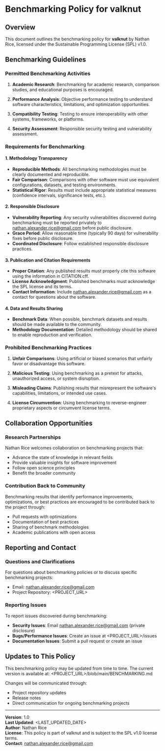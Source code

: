 # Benchmarking Policy for valknut

## Overview

This document outlines the benchmarking policy for **valknut** by Nathan Rice, licensed under the Sustainable Programming License (SPL) v1.0.

## Benchmarking Guidelines

### Permitted Benchmarking Activities

1. **Academic Research**: Benchmarking for academic research, comparison studies, and educational purposes is encouraged.

2. **Performance Analysis**: Objective performance testing to understand software characteristics, limitations, and optimization opportunities.

3. **Compatibility Testing**: Testing to ensure interoperability with other systems, frameworks, or platforms.

4. **Security Assessment**: Responsible security testing and vulnerability assessment.

### Requirements for Benchmarking

#### 1. Methodology Transparency
- **Reproducible Methods**: All benchmarking methodologies must be clearly documented and reproducible.
- **Fair Comparison**: Comparisons with other software must use equivalent configurations, datasets, and testing environments.
- **Statistical Rigor**: Results must include appropriate statistical measures (confidence intervals, significance tests, etc.).

#### 2. Responsible Disclosure
- **Vulnerability Reporting**: Any security vulnerabilities discovered during benchmarking must be reported privately to nathan.alexander.rice@gmail.com before public disclosure.
- **Grace Period**: Allow reasonable time (typically 90 days) for vulnerability fixes before public disclosure.
- **Coordinated Disclosure**: Follow established responsible disclosure practices.

#### 3. Publication and Citation Requirements
- **Proper Citation**: Any published results must properly cite this software using the information in CITATION.cff.
- **License Acknowledgment**: Published benchmarks must acknowledge the SPL license and its terms.
- **Contact Information**: Include nathan.alexander.rice@gmail.com as a contact for questions about the software.

#### 4. Data and Results Sharing
- **Benchmark Data**: When possible, benchmark datasets and results should be made available to the community.
- **Methodology Documentation**: Detailed methodology should be shared to enable reproduction and verification.

### Prohibited Benchmarking Practices

1. **Unfair Comparisons**: Using artificial or biased scenarios that unfairly favor or disadvantage this software.

2. **Malicious Testing**: Using benchmarking as a pretext for attacks, unauthorized access, or system disruption.

3. **Misleading Claims**: Publishing results that misrepresent the software's capabilities, limitations, or intended use cases.

4. **License Circumvention**: Using benchmarking to reverse-engineer proprietary aspects or circumvent license terms.

## Collaboration Opportunities

### Research Partnerships
Nathan Rice welcomes collaboration on benchmarking projects that:
- Advance the state of knowledge in relevant fields
- Provide valuable insights for software improvement
- Follow open science principles
- Benefit the broader community

### Contribution Back to Community
Benchmarking results that identify performance improvements, optimizations, or best practices are encouraged to be contributed back to the project through:
- Pull requests with optimizations
- Documentation of best practices
- Sharing of benchmark methodologies
- Academic publications with open access

## Reporting and Contact

### Questions and Clarifications
For questions about benchmarking policies or to discuss specific benchmarking projects:
- Email: nathan.alexander.rice@gmail.com
- Project Repository: <PROJECT_URL>

### Reporting Issues
To report issues discovered during benchmarking:
- **Security Issues**: Email nathan.alexander.rice@gmail.com (private disclosure)
- **Bugs/Performance Issues**: Create an issue at <PROJECT_URL>/issues
- **Documentation Issues**: Submit a pull request or create an issue

## Updates to This Policy

This benchmarking policy may be updated from time to time. The current version is available at:
<PROJECT_URL>/blob/main/BENCHMARKING.md

Changes will be communicated through:
- Project repository updates
- Release notes
- Direct communication for ongoing benchmarking projects

---

**Version**: 1.0  
**Last Updated**: <LAST_UPDATED_DATE>  
**Author**: Nathan Rice  
**License**: This policy is part of valknut and is subject to the SPL v1.0 license terms.  
**Contact**: nathan.alexander.rice@gmail.com